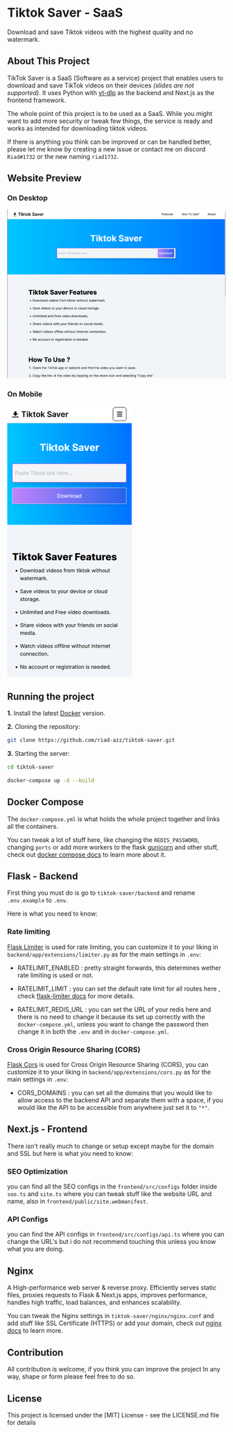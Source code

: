 # Tiktok Saver - SaaS

Download and save Tiktok videos with the highest quality and no watermark.

## About This Project

TikTok Saver is a SaaS (Software as a service) project that enables users to download and save TikTok videos on their devices _(slides are not supported)_. It uses Python with [yt-dlp](https://github.com/yt-dlp/yt-dlp) as the backend and Next.js as the frontend framework.

The whole point of this project is to be used as a SaaS. While you might want to add more security or tweak few things, the service is ready and works as intended for downloading tiktok videos.

If there is anything you think can be improved or can be handled better, please let me know by creating a new issue or contact me on discord `Riad#1732` or the new naming `riad1732`.

## Website Preview

### On Desktop

![desktop preview](https://github.com/riad-azz/readme-storage/blob/main/tiktok-saver/desktop-preview.png?raw=true)

### On Mobile

![mobile preview](https://github.com/riad-azz/readme-storage/blob/main/tiktok-saver/mobile-preview.png?raw=true)

## Running the project

**1.** Install the latest [Docker](https://www.docker.com/) version.

**2.** Cloning the repository:

```bash
git clone https://github.com/riad-azz/tiktok-saver.git
```

**3.** Starting the server:

```bash
cd tiktok-saver
```

```bash
docker-compose up -d --build
```

## Docker Compose

The `docker-compose.yml` is what holds the whole project together and links all the containers.

You can tweak a lot of stuff here, like changing the `REDIS_PASSWORD`, changing `ports` or add more workers to the flask [gunicorn](https://gunicorn.org/) and other stuff, check out [docker compose docs](https://docs.docker.com/compose/) to learn more about it.

## Flask - Backend

First thing you must do is go to `tiktok-saver/backend` and rename `.env.example` to `.env`.

Here is what you need to know:

### Rate limiting

[Flask Limiter](https://flask-limiter.readthedocs.io/en/stable/) is used for rate limiting, you can customize it to your liking in `backend/app/extensions/limiter.py` as for the main settings in `.env`:

- RATELIMIT_ENABLED : pretty straight forwards, this determines wether rate limiting is used or not.

- RATELIMIT_LIMIT : you can set the default rate limit for all routes here , check [flask-limiter docs](https://flask-limiter.readthedocs.io/en/stable/#quick-start) for more details.

- RATELIMIT_REDIS_URL : you can set the URL of your redis here and there is no need to change it because its set up correctly with the `docker-compose.yml`, unless you want to change the password then change it in both the `.env` and in `docker-compose.yml`.

### Cross Origin Resource Sharing (CORS)

[Flask Cors](https://flask-cors.readthedocs.io/en/latest/) is used for Cross Origin Resource Sharing (CORS), you can customize it to your liking in `backend/app/extensions/cors.py` as for the main settings in `.env`:

- CORS_DOMAINS : you can set all the domains that you would like to allow access to the backend API and separate them with a space, if you would like the API to be accessible from anywhere just set it to `"*"`.

## Next.js - Frontend

There isn't really much to change or setup except maybe for the domain and SSL but here is what you need to know:

### SEO Optimization

you can find all the SEO configs in the `frontend/src/configs` folder inside `seo.ts` and `site.ts` where you can tweak stuff like the website URL and name, also in `frontend/public/site.webmanifest`.

### API Configs

you can find the API configs in `frontend/src/configs/api.ts` where you can change the URL's but i do not recommend touching this unless you know what you are doing.

## Nginx

A High-performance web server & reverse proxy. Efficiently serves static files, proxies requests to Flask & Next.js apps, improves performance, handles high traffic, load balances, and enhances scalability.

You can tweak the Nginx settings in `tiktok-saver/nginx/nginx.conf` and add stuff like SSL Certificate (HTTPS) or add your domain, check out [nginx docs](https://docs.nginx.com/) to learn more.

## Contribution

All contribution is welcome, if you think you can improve the project In any way, shape or form please feel free to do so.

## License

This project is licensed under the [MIT] License - see the LICENSE.md file for details
